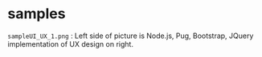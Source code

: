 # samples

`sampleUI_UX_1.png` : Left side of picture is Node.js, Pug, Bootstrap, JQuery implementation of UX design on right.

